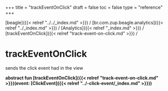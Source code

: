 +++
title = "trackEventOnClick"
draft = false
toc = false
type = "reference"
+++

[beagle]({{< relref "../../_index.md" >}}) / [br.com.zup.beagle.analytics]({{< relref "../_index.md" >}}) / [Analytics]({{< relref "_index.md" >}}) / [trackEventOnClick]({{< relref "track-event-on-click.md" >}}) / 



# trackEventOnClick  


sends the click event had in the view

  
  
<b><b>abstract fun [trackEventOnClick]({{< relref "track-event-on-click.md" >}})(event: [ClickEvent]({{< relref "../-click-event/_index.md" >}}))</b></b>  



